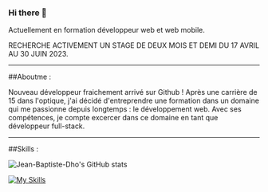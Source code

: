 ### Hi there 👋

Actuellement en formation développeur web et web mobile.

RECHERCHE ACTIVEMENT UN STAGE DE DEUX MOIS ET DEMI DU 17 AVRIL AU 30 JUIN 2023.
***
##Aboutme :

Nouveau développeur fraichement arrivé sur Github !
Après une carrière de 15 dans l'optique, j'ai décidé d'entreprendre une formation dans un domaine qui me passionne depuis longtemps : le développement web.
Avec ses compétences, je compte excercer dans ce domaine en tant que développeur full-stack.
***
##Skills :

![Jean-Baptiste-Dho's GitHub stats](https://github-readme-stats.vercel.app/api?username=Jean-Baptiste-Dho&show_icons=true&theme=radical)

[![My Skills](https://skillicons.dev/icons?i=js,html,css)](https://skillicons.dev)



 

<!--
**Jean-Baptiste-Dho/Jean-Baptiste-Dho** is a ✨ _special_ ✨ repository because its `README.md` (this file) appears on your GitHub profile.

Here are some ideas to get you started:

- 🔭 I’m currently working on ...
- 🌱 I’m currently learning ...
- 👯 I’m looking to collaborate on ...
- 🤔 I’m looking for help with ...
- 💬 Ask me about ...
- 📫 How to reach me: ...
- 😄 Pronouns: ...
- ⚡ Fun fact: ...
-->
